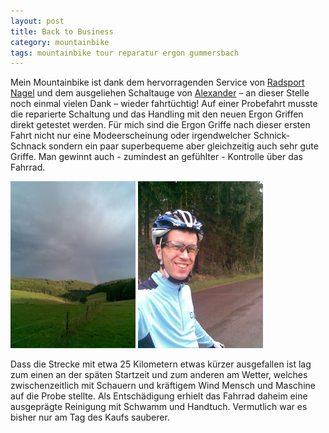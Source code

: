 ```yaml
---
layout: post
title: Back to Business
category: mountainbike
tags: mountainbike tour reparatur ergon gummersbach
---
```


Mein Mountainbike ist dank dem hervorragenden Service von [Radsport Nagel](http://www.radsport-nagel.de) und dem ausgeliehen Schaltauge von [Alexander](http://www.kuwap.de) – an dieser Stelle noch einmal vielen Dank – wieder fahrtüchtig! Auf einer Probefahrt musste die reparierte Schaltung und das Handling mit den neuen Ergon Griffen direkt getestet werden. Für mich sind die Ergon Griffe nach dieser ersten Fahrt nicht nur eine Modeerscheinung oder irgendwelcher Schnick-Schnack sondern ein paar superbequeme aber gleichzeitig auch sehr gute Griffe. Man gewinnt auch - zumindest an gefühlter - Kontrolle über das Fahrrad.

![Regenbogen über der Aggertalsperre](/images/2008-08-14/01.jpg)
![Selbstportrait unterwegs](/images/2008-08-14/02.jpg)

Dass die Strecke mit etwa 25 Kilometern etwas kürzer ausgefallen ist lag zum einen an der späten Startzeit und zum anderen am Wetter, welches zwischenzeitlich mit Schauern und kräftigem Wind Mensch und Maschine auf die Probe stellte. Als Entschädigung erhielt das Fahrrad daheim eine ausgeprägte Reinigung mit Schwamm und Handtuch. Vermutlich war es bisher nur am Tag des Kaufs sauberer.
